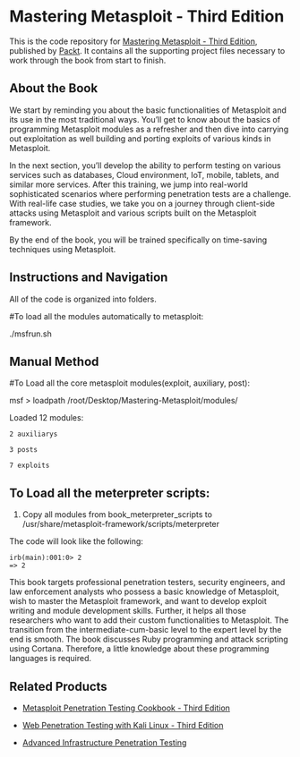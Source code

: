 # Mastering Metasploit - Third Edition
This is the code repository for [Mastering Metasploit - Third Edition](https://www.packtpub.com/networking-and-servers/mastering-metasploit-third-edition?utm_source=github&utm_medium=repository&utm_campaign=9781788990615), published by [Packt](https://www.packtpub.com/?utm_source=github). It contains all the supporting project files necessary to work through the book from start to finish.
## About the Book
We start by reminding you about the basic functionalities of Metasploit and its use in the most traditional ways. You’ll get to know about the basics of programming Metasploit modules as a refresher and then dive into carrying out exploitation as well building and porting exploits of various kinds in Metasploit.

In the next section, you’ll develop the ability to perform testing on various services such as databases, Cloud environment, IoT, mobile, tablets, and similar more services. After this training, we jump into real-world sophisticated scenarios where performing penetration tests are a challenge. With real-life case studies, we take you on a journey through client-side attacks using Metasploit and various scripts built on the Metasploit framework.

By the end of the book, you will be trained specifically on time-saving techniques using Metasploit.

## Instructions and Navigation
All of the code is organized into folders.

#To load all the modules automatically to metasploit:

./msfrun.sh


## Manual Method
#To Load all the core metasploit modules(exploit, auxiliary, post):

msf > loadpath /root/Desktop/Mastering-Metasploit/modules/

Loaded 12 modules:

    2 auxiliarys

    3 posts

    7 exploits

## To Load all the meterpreter scripts:

1. Copy all modules from book_meterpreter_scripts to /usr/share/metasploit-framework/scripts/meterpreter




The code will look like the following:
```
irb(main):001:0> 2
=> 2
```

This book targets professional penetration testers, security engineers, and law enforcement analysts who possess a basic knowledge of Metasploit, wish to master the Metasploit framework, and want to develop exploit writing and module development skills. Further, it helps all those researchers who want to add their custom functionalities to Metasploit. The transition from the intermediate-cum-basic level to the expert level by the end is smooth. The book discusses Ruby programming and attack scripting using Cortana. Therefore, a little knowledge about these programming languages is required.

## Related Products
* [Metasploit Penetration Testing Cookbook - Third Edition](https://www.packtpub.com/networking-and-servers/metasploit-penetration-testing-cookbook-third-edition?utm_source=github&utm_medium=repository&utm_campaign=9781788623179)

* [Web Penetration Testing with Kali Linux - Third Edition](https://www.packtpub.com/networking-and-servers/web-penetration-testing-kali-linux-third-edition?utm_source=github&utm_medium=repository&utm_campaign=9781788623377)

* [Advanced Infrastructure Penetration Testing](https://www.packtpub.com/networking-and-servers/advanced-infrastructure-penetration-testing?utm_source=github&utm_medium=repository&utm_campaign=9781788624480)

